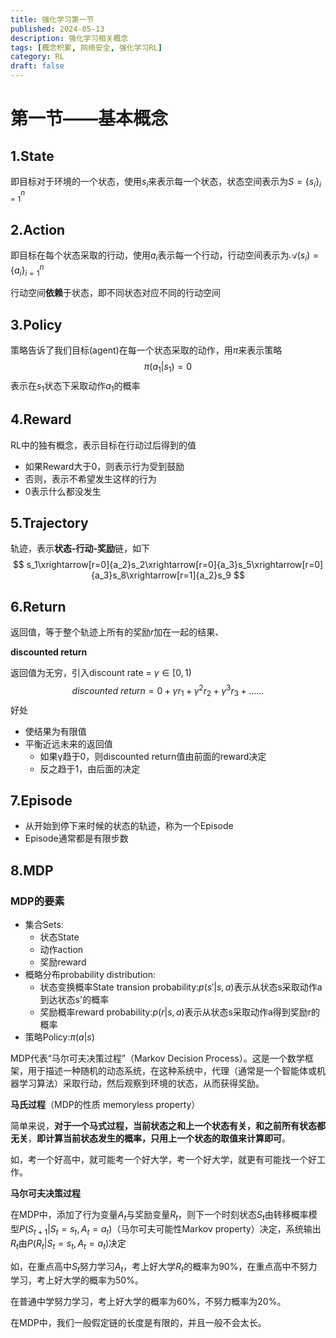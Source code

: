 ```yaml
---
title: 强化学习第一节
published: 2024-05-13
description: 强化学习相关概念
tags: [概念积累, 网络安全, 强化学习RL]
category: RL
draft: false
---
```

# 第一节——基本概念

## 1.State

即目标对于环境的一个状态，使用$s_i$来表示每一个状态，状态空间表示为$S=\{s_i\}^n_{i=1}$

## 2.Action

即目标在每个状态采取的行动，使用$a_i$表示每一个行动，行动空间表示为$\mathcal{A}(s_i)=\{a_i\}^n_{i=1}$

行动空间**依赖**于状态，即不同状态对应不同的行动空间

## 3.Policy

策略告诉了我们目标(agent)在每一个状态采取的动作，用$\pi$来表示策略
$$
\pi(a_1|s_1)=0
$$
表示在$s_1$状态下采取动作$a_1$的概率

## 4.Reward

RL中的独有概念，表示目标在行动过后得到的值

- 如果Reward大于0，则表示行为受到鼓励
- 否则，表示不希望发生这样的行为
- 0表示什么都没发生

## 5.Trajectory 

轨迹，表示**状态-行动-奖励**链，如下
$$
s_1\xrightarrow[r=0]{a_2}s_2\xrightarrow[r=0]{a_3}s_5\xrightarrow[r=0]{a_3}s_8\xrightarrow[r=1]{a_2}s_9
$$


##  6.Return

返回值，等于整个轨迹上所有的奖励$r$加在一起的结果、

**discounted return**

返回值为无穷，引入discount rate = $γ\in[0,1)$ 
$$
discounted\ return = 0 + \gamma r_1+\gamma^2 r_2 + \gamma^3 r_3 + ……
$$
好处

- 使结果为有限值
- 平衡近远未来的返回值
  - 如果γ趋于0，则discounted return值由前面的reward决定
  - 反之趋于1，由后面的决定

## 7.Episode

- 从开始到停下来时候的状态的轨迹，称为一个Episode
- Episode通常都是有限步数



## 8.MDP

### MDP的要素

- 集合Sets:
  - 状态State
  - 动作action
  - 奖励reward
- 概略分布probability distribution:
  - 状态变换概率State transion probability:$p(s'|s,a)$表示从状态s采取动作a到达状态s'的概率
  - 奖励概率reward probability:$p(r|s,a)$表示从状态s采取动作a得到奖励r的概率
- 策略Policy:$\pi(a|s)$

MDP代表“马尔可夫决策过程”（Markov Decision Process）。这是一个数学框架，用于描述一种随机的动态系统，在这种系统中，代理（通常是一个智能体或机器学习算法）采取行动，然后观察到环境的状态，从而获得奖励。

**马氏过程**（MDP的性质 memoryless property）

简单来说，**对于一个马式过程，当前状态之和上一个状态有关，和之前所有状态都无关**，**即计算当前状态发生的概率，只用上一个状态的取值来计算即可**。

如，考一个好高中，就可能考一个好大学，考一个好大学，就更有可能找一个好工作。

**马尔可夫决策过程**

在MDP中，添加了行为变量$A_t$与奖励变量$R_t$，则下一个时刻状态$S_t$由转移概率模型$P(S_{t+1}|S_t = s_t,A_t=a_t)$（马尔可夫可能性Markov property）决定，系统输出$R_t$由$P(R_t|S_t = s_t,A_t=a_t)$决定

如，在重点高中$S_{t}$努力学习$A_t$，考上好大学$R_t$的概率为90%，在重点高中不努力学习，考上好大学的概率为50%。

在普通中学努力学习，考上好大学的概率为60%，不努力概率为20%。

在MDP中，我们一般假定链的长度是有限的，并且一般不会太长。
